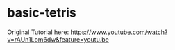 # basic-tetris
Original Tutorial here: https://www.youtube.com/watch?v=rAUn1Lom6dw&feature=youtu.be
